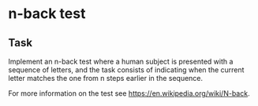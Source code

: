 # n-back test

## Task

Implement an n-back test where a human subject is presented with a sequence of letters, and the task consists of indicating when the current letter matches the one from n steps earlier in the sequence.

For more information on the test see https://en.wikipedia.org/wiki/N-back.
